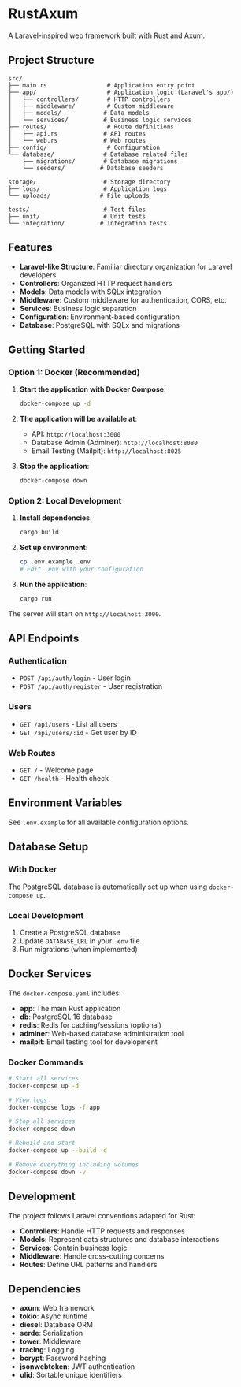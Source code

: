 # RustAxum

A Laravel-inspired web framework built with Rust and Axum.

## Project Structure

```
src/
├── main.rs                 # Application entry point
├── app/                    # Application logic (Laravel's app/)
│   ├── controllers/        # HTTP controllers
│   ├── middleware/         # Custom middleware
│   ├── models/            # Data models
│   └── services/          # Business logic services
├── routes/                 # Route definitions
│   ├── api.rs             # API routes
│   └── web.rs             # Web routes
├── config/                 # Configuration
└── database/              # Database related files
    ├── migrations/        # Database migrations
    └── seeders/          # Database seeders

storage/                   # Storage directory
├── logs/                  # Application logs
└── uploads/              # File uploads

tests/                     # Test files
├── unit/                  # Unit tests
└── integration/          # Integration tests
```

## Features

- **Laravel-like Structure**: Familiar directory organization for Laravel developers
- **Controllers**: Organized HTTP request handlers
- **Models**: Data models with SQLx integration
- **Middleware**: Custom middleware for authentication, CORS, etc.
- **Services**: Business logic separation
- **Configuration**: Environment-based configuration
- **Database**: PostgreSQL with SQLx and migrations

## Getting Started

### Option 1: Docker (Recommended)

1. **Start the application with Docker Compose**:

   ```bash
   docker-compose up -d
   ```

2. **The application will be available at**:
   - API: `http://localhost:3000`
   - Database Admin (Adminer): `http://localhost:8080`
   - Email Testing (Mailpit): `http://localhost:8025`

3. **Stop the application**:

   ```bash
   docker-compose down
   ```

### Option 2: Local Development

1. **Install dependencies**:

   ```bash
   cargo build
   ```

2. **Set up environment**:

   ```bash
   cp .env.example .env
   # Edit .env with your configuration
   ```

3. **Run the application**:

   ```bash
   cargo run
   ```

The server will start on `http://localhost:3000`.

## API Endpoints

### Authentication

- `POST /api/auth/login` - User login
- `POST /api/auth/register` - User registration

### Users

- `GET /api/users` - List all users
- `GET /api/users/:id` - Get user by ID

### Web Routes

- `GET /` - Welcome page
- `GET /health` - Health check

## Environment Variables

See `.env.example` for all available configuration options.

## Database Setup

### With Docker

The PostgreSQL database is automatically set up when using `docker-compose up`.

### Local Development

1. Create a PostgreSQL database
2. Update `DATABASE_URL` in your `.env` file
3. Run migrations (when implemented)

## Docker Services

The `docker-compose.yaml` includes:

- **app**: The main Rust application
- **db**: PostgreSQL 16 database
- **redis**: Redis for caching/sessions (optional)
- **adminer**: Web-based database administration tool
- **mailpit**: Email testing tool for development

### Docker Commands

```bash
# Start all services
docker-compose up -d

# View logs
docker-compose logs -f app

# Stop all services
docker-compose down

# Rebuild and start
docker-compose up --build -d

# Remove everything including volumes
docker-compose down -v
```

## Development

The project follows Laravel conventions adapted for Rust:

- **Controllers**: Handle HTTP requests and responses
- **Models**: Represent data structures and database interactions
- **Services**: Contain business logic
- **Middleware**: Handle cross-cutting concerns
- **Routes**: Define URL patterns and handlers

## Dependencies

- **axum**: Web framework
- **tokio**: Async runtime
- **diesel**: Database ORM
- **serde**: Serialization
- **tower**: Middleware
- **tracing**: Logging
- **bcrypt**: Password hashing
- **jsonwebtoken**: JWT authentication
- **ulid**: Sortable unique identifiers
